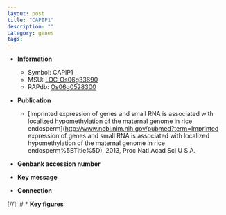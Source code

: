 ```yaml
---
layout: post
title: "CAPIP1"
description: ""
category: genes
tags: 
---
```


* **Information**  
    + Symbol: CAPIP1  
    + MSU: [LOC_Os06g33690](http://rice.uga.edu/cgi-bin/ORF_infopage.cgi?orf=LOC_Os06g33690)  
    + RAPdb: [Os06g0528300](https://rapdb.dna.affrc.go.jp/locus/?name=Os06g0528300)  

* **Publication**  
    + [Imprinted expression of genes and small RNA is associated with localized hypomethylation of the maternal genome in rice endosperm](http://www.ncbi.nlm.nih.gov/pubmed?term=Imprinted expression of genes and small RNA is associated with localized hypomethylation of the maternal genome in rice endosperm%5BTitle%5D), 2013, Proc Natl Acad Sci U S A.

* **Genbank accession number**  

* **Key message**  

* **Connection**  

[//]: # * **Key figures**  


